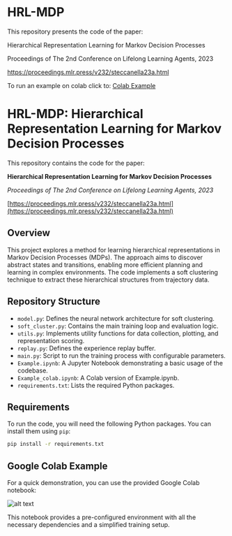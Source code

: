 # HRL-MDP
This repository presents the code of the paper: 

Hierarchical Representation Learning for Markov Decision Processes  

Proceedings of The 2nd Conference on Lifelong Learning Agents, 2023 

https://proceedings.mlr.press/v232/steccanella23a.html

To run an example on colab click to: [Colab Example](https://colab.research.google.com/github/lorenzosteccanella/HRL-MDP/blob/main/Example_colab.ipynb)


# HRL-MDP: Hierarchical Representation Learning for Markov Decision Processes

This repository contains the code for the paper:

**Hierarchical Representation Learning for Markov Decision Processes**

_Proceedings of The 2nd Conference on Lifelong Learning Agents, 2023_

[https://proceedings.mlr.press/v232/steccanella23a.html](https://proceedings.mlr.press/v232/steccanella23a.html)

## Overview

This project explores a method for learning hierarchical representations in Markov Decision Processes (MDPs).  The approach aims to discover abstract states and transitions, enabling more efficient planning and learning in complex environments. The code implements a soft clustering technique to extract these hierarchical structures from trajectory data.

## Repository Structure

*   `model.py`: Defines the neural network architecture for soft clustering.
*   `soft_cluster.py`: Contains the main training loop and evaluation logic.
*   `utils.py`: Implements utility functions for data collection, plotting, and representation scoring.
*   `replay.py`: Defines the experience replay buffer.
*   `main.py`: Script to run the training process with configurable parameters.
*   `Example.ipynb`: A Jupyter Notebook demonstrating a basic usage of the codebase.
*   `Example_colab.ipynb`: A Colab version of Example.ipynb.
*   `requirements.txt`: Lists the required Python packages.

## Requirements

To run the code, you will need the following Python packages. You can install them using `pip`:

```bash
pip install -r requirements.txt
```
## Google Colab Example

For a quick demonstration, you can use the provided Google Colab notebook:

![alt text](https://colab.research.google.com/assets/colab-badge.svg)

This notebook provides a pre-configured environment with all the necessary dependencies and a simplified training setup.
